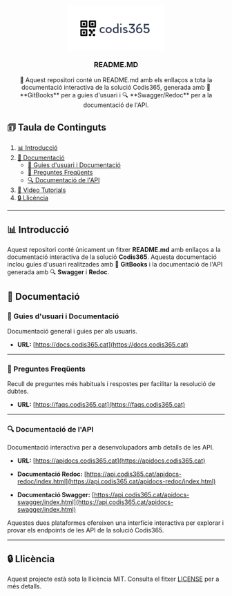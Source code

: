 <!-- PROJECT LOGO -->
<br />
<div align="center">
  <img src="images/logo.jpg" style="display: block; margin-left: auto; margin-right: auto; width: 45%;">
  <h3 align="center">README.MD</h3>

  <p align="center">
    📃 Aquest repositori conté un README.md amb els enllaços a tota la documentació interactiva de la solució Codis365, generada amb 📖 **GitBooks** per a guies d'usuari i 🔍 **Swagger/Redoc** per a la documentació de l'API.
    <br />
  </p>
</div>

<!-- TABLE OF CONTENTS -->
## 🗊 Taula de Continguts 

1. [📊 Introducció](#introducció)
2. [🔧 Documentació](#documentació)
   - [📖 Guies d'usuari i Documentació](#guies-dusuari-i-documentació)
   - [💭 Preguntes Freqüents](#preguntes-freqüents)
   - [🔍 Documentació de l'API](#documentació-de-lapi)
3. [🔧 Video Tutorials](#videotutorials)  
4. [🔒 Llicència](#llicència)

---

## 📊 Introducció
<div id="introducció"></div>

Aquest repositori conté únicament un fitxer **README.md** amb enllaços a la documentació interactiva de la solució **Codis365**. Aquesta documentació inclou guies d'usuari realitzades amb 📖 **GitBooks** i la documentació de l'API generada amb 🔍 **Swagger** i **Redoc**.

## 🔧 Documentació
<div id="documentació"></div>

### 📖 Guies d'usuari i Documentació
<div id="guies-dusuari-i-documentació"></div>

Documentació general i guies per als usuaris.

- **URL:** [https://docs.codis365.cat](https://docs.codis365.cat)

---

### 💭 Preguntes Freqüents
<div id="preguntes-freqüents"></div>

Recull de preguntes més habituals i respostes per facilitar la resolució de dubtes.

- **URL:** [https://faqs.codis365.cat](https://faqs.codis365.cat)

---

### 🔍 Documentació de l'API
<div id="documentació-de-lapi"></div>

Documentació interactiva per a desenvolupadors amb detalls de les API.

- **URL:** [https://apidocs.codis365.cat](https://apidocs.codis365.cat)

- **Documentació Redoc:** [https://api.codis365.cat/apidocs-redoc/index.html](https://api.codis365.cat/apidocs-redoc/index.html)
- **Documentació Swagger:** [https://api.codis365.cat/apidocs-swagger/index.html](https://api.codis365.cat/apidocs-swagger/index.html)

Aquestes dues plataformes ofereixen una interfície interactiva per explorar i provar els endpoints de les API de la solució Codis365.

---

## 🔒 Llicència
<div id="llicència"></div>

Aquest projecte està sota la llicència MIT. Consulta el fitxer [LICENSE](LICENSE) per a més detalls.
